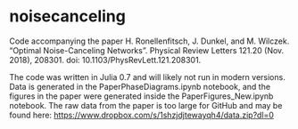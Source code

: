 # noisecanceling
Code accompanying the paper H. Ronellenfitsch, J. Dunkel, and M. Wilczek. “Optimal Noise-Canceling Networks”. Physical Review Letters 121.20 (Nov. 2018), 208301. doi: 10.1103/PhysRevLett.121.208301.

The code was written in Julia 0.7 and will likely not run in modern versions.
Data is generated in the PaperPhaseDiagrams.ipynb notebook, and the figures in the paper were generated inside the PaperFigures_New.ipynb notebook.
The raw data from the paper is too large for GitHub and may be found here:
https://www.dropbox.com/s/1shzjdjtewayqh4/data.zip?dl=0
